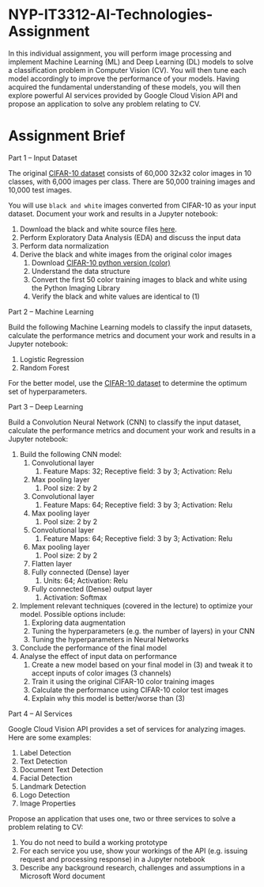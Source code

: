 # NYP-IT3312-AI-Technologies-Assignment
In this individual assignment, you will perform image processing and implement Machine
Learning (ML) and Deep Learning (DL) models to solve a classification problem in Computer
Vision (CV). You will then tune each model accordingly to improve the performance of your
models. Having acquired the fundamental understanding of these models, you will then explore
powerful AI services provided by Google Cloud Vision API and propose an application to solve
any problem relating to CV.

# Assignment Brief

Part 1 – Input Dataset

The original [CIFAR-10 dataset](https://www.cs.toronto.edu/~kriz/cifar.html) consists of 60,000 32x32 color images in 10 classes, with 6,000
images per class. There are 50,000 training images and 10,000 test images.

You will use `black and white` images converted from CIFAR-10 as your input dataset. Document
your work and results in a Jupyter notebook:
1. Download the black and white source files [here](https://drive.google.com/drive/folders/1Df7euj71zGxIlpCM8DXmYvhu3dptkw9L).
2. Perform Exploratory Data Analysis (EDA) and discuss the input data
3. Perform data normalization
4. Derive the black and white images from the original color images
    1. Download [CIFAR-10 python version (color)](https://www.cs.toronto.edu/%7Ekriz/cifar-10-python.tar.gz)
    2. Understand the data structure
    3. Convert the first 50 color training images to black and white using the Python Imaging Library
    4. Verify the black and white values are identical to (1)


Part 2 – Machine Learning

Build the following Machine Learning models to classify the input datasets, calculate the performance metrics and document your work and results in a Jupyter notebook:
1. Logistic Regression
2. Random Forest

For the better model, use the [CIFAR-10 dataset](https://scikit-learn.org/stable/modules/generated/sklearn.model_selection.GridSearchCV.html) to determine the optimum set of hyperparameters.


Part 3 – Deep Learning

Build a Convolution Neural Network (CNN) to classify the input dataset, calculate the performance metrics and document your work and results in a Jupyter notebook:
1. Build the following CNN model:
    1. Convolutional layer
        1. Feature Maps: 32; Receptive field: 3 by 3; Activation: Relu
    2. Max pooling layer
        1. Pool size: 2 by 2
    3. Convolutional layer
        1. Feature Maps: 64; Receptive field: 3 by 3; Activation: Relu
    4. Max pooling layer
        1. Pool size: 2 by 2
    5. Convolutional layer
        1. Feature Maps: 64; Receptive field: 3 by 3; Activation: Relu
    6. Max pooling layer
        1. Pool size: 2 by 2
    7. Flatten layer
    8. Fully connected (Dense) layer
        1. Units: 64; Activation: Relu
    9. Fully connected (Dense) output layer
        1. Activation: Softmax 
2. Implement relevant techniques (covered in the lecture) to optimize your model. 
Possible options include:
    1. Exploring data augmentation
    2. Tuning the hyperparameters (e.g. the number of layers) in your CNN
    3. Tuning the hyperparameters in Neural Networks
3. Conclude the performance of the final model
4. Analyse the effect of input data on performance
    1. Create a new model based on your final model in (3) and tweak it to accept inputs of color images (3 channels)
    2. Train it using the original CIFAR-10 color training images
    3. Calculate the performance using CIFAR-10 color test images
    4. Explain why this model is better/worse than (3)


Part 4 – AI Services

Google Cloud Vision API provides a set of services for analyzing images. Here are some examples:
1. Label Detection
2. Text Detection
3. Document Text Detection
4. Facial Detection
5. Landmark Detection
6. Logo Detection
7. Image Properties

Propose an application that uses one, two or three services to solve a problem relating to CV:
1. You do not need to build a working prototype
2. For each service you use, show your workings of the API (e.g. issuing request and processing response) in a Jupyter notebook
3. Describe any background research, challenges and assumptions in a Microsoft Word document
